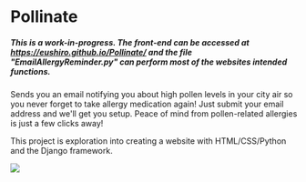 # Pollinate
<h5>This is a work-in-progress. The front-end can be accessed at <a href = "https://eushiro.github.io/Pollinate/">https://eushiro.github.io/Pollinate/</a> and the file "EmailAllergyReminder.py" can perform most of the websites intended functions.</h5>
<p>
Sends you an email notifying you about high pollen levels in your city air so you never forget to take allergy medication again! Just submit your email address and we'll get you setup. Peace of mind from pollen-related allergies is just a few clicks away!
</p>
<p>This project is exploration into creating a website with HTML/CSS/Python and the Django framework.</p>
<img src = "https://i.imgur.com/6F2rgOY.png">
